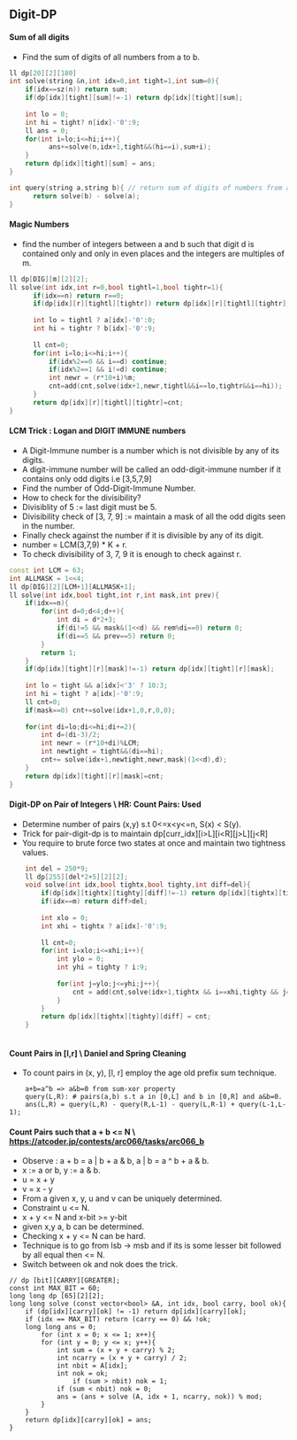 ## Digit-DP


#### Sum of all digits 

- Find the sum of digits of all numbers from a to b. 

```cpp
ll dp[20][2][180]
int solve(string &n,int idx=0,int tight=1,int sum=0){
    if(idx==sz(n)) return sum;
    if(dp[idx][tight][sum]!=-1) return dp[idx][tight][sum];
    
    int lo = 0;
    int hi = tight? n[idx]-'0':9;
    ll ans = 0;
    for(int i=lo;i<=hi;i++){
          ans+=solve(n,idx+1,tight&&(hi==i),sum+i);    
    }
    return dp[idx][tight][sum] = ans;
}

int query(string a,string b){ // return sum of digits of numbers from a to b
      return solve(b) - solve(a);
}
```
####  Magic Numbers

- find the number of integers between a and b such that digit d is contained only and only in even places and the integers are multiples of m. 

```cpp
ll dp[DIG][m][2][2];
ll solve(int idx,int r=0,bool tightl=1,bool tightr=1){
      if(idx==n) return r==0;
      if(dp[idx][r][tightl][tightr]) return dp[idx][r][tightl][tightr];
      
      int lo = tightl ? a[idx]-'0':0;
      int hi = tightr ? b[idx]-'0':9;
      
      ll cnt=0;
      for(int i=lo;i<=hi;i++){
          if(idx%2==0 && i==d) continue;
          if(idx%2==1 && i!=d) continue;
          int newr = (r*10+i)%m;
          cnt=add(cnt,solve(idx+1,newr,tightl&&i==lo,tightr&&i==hi));
      }
      return dp[idx][r][tightl][tightr]=cnt;
}
```

#### LCM Trick :  Logan and DIGIT IMMUNE numbers

- A Digit-Immune number is a number which is not divisible by any of its digits.
- A digit-immune number will be called an odd-digit-immune number if it contains only odd digits i.e [3,5,7,9]
- Find the number of Odd-Digit-Immune Number.
- How to check for the divisibility?
- Divisiblity of 5 := last digit must be 5.
- Divisibility check of [3, 7, 9] := maintain a mask of all the odd digits seen in the number.
- Finally check against the number if it is divisible by any of its digit.
- number = LCM(3,7,9) * K + r.
- To check divisibility of 3, 7, 9 it is enough to check against r. 

```cpp
const int LCM = 63;
int ALLMASK = 1<<4;
ll dp[DIG][2][LCM+1][ALLMASK+1];
ll solve(int idx,bool tight,int r,int mask,int prev){
    if(idx==n){
        for(int d=0;d<4;d++){
            int di = d*2+3;
            if(di!=5 && mask&(1<<d) && rem%di==0) return 0;
            if(di==5 && prev==5) return 0;
        }
        return 1;
    }
    if(dp[idx][tight][r][mask]!=-1) return dp[idx][tight][r][mask];
    
    int lo = tight && a[idx]<'3' ? 10:3;
    int hi = tight ? a[idx]-'0':9;
    ll cnt=0;
    if(mask==0) cnt+=solve(idx+1,0,r,0,0);
        
    for(int di=lo;di<=hi;di+=2){
        int d=(di-3)/2;
        int newr = (r*10+di)%LCM;
        int newtight = tight&&(di==hi);
        cnt+= solve(idx+1,newtight,newr,mask|(1<<d),d);
    }
    return dp[idx][tight][r][mask]=cnt;
}
```

#### Digit-DP on Pair of Integers \ HR: Count Pairs: Used

- Determine number of pairs (x,y) s.t 0<=x<y<=n, S(x) < S(y). 
- Trick for pair-digit-dp is to maintain dp[curr_idx][i>L][i<R][j>L][j<R]
- You require to brute force two states at once and maintain two tightness values.

```cpp
    int del = 250*9;
    ll dp[255][del*2+5][2][2];
    void solve(int idx,bool tightx,bool tighty,int diff=del){
        if(dp[idx][tightx][tighty][diff]!=-1) return dp[idx][tightx][tighty][diff];
        if(idx==m) return diff>del;
        
        int xlo = 0;
        int xhi = tightx ? a[idx]-'0':9;
        
        ll cnt=0;
        for(int i=xlo;i<=xhi;i++){
            int ylo = 0;
            int yhi = tighty ? i:9;
            
            for(int j=ylo;j<=yhi;j++){
                cnt = add(cnt,solve(idx+1,tightx && i==xhi,tighty && j==yhi,diff+i-j));
            }
        }
        return dp[idx][tightx][tighty][diff] = cnt;
    }
    
```


#### Count Pairs in [l,r] \ Daniel and Spring Cleaning

- To count pairs in (x, y), [l, r] employ the age old prefix sum technique.

```
    a+b=a^b => a&b=0 from sum-xor property
    query(L,R): # pairs(a,b) s.t a in [0,L] and b in [0,R] and a&b=0.
    ans(L,R) = query(L,R) - query(R,L-1) - query(L,R-1) + query(L-1,L-1);
```

#### Count Pairs such that a + b <= N \ https://atcoder.jp/contests/arc066/tasks/arc066_b

- Observe : a + b = a | b + a & b, a | b = a ^ b + a & b.
- x := a or b, y := a & b.
- u = x + y
- v = x - y
- From a given x, y, u and v can be uniquely determined.
- Constraint u <= N.
- x + y <= N and x-bit >= y-bit
- given x,y a, b can be determined.
- Checking x + y <= N can be hard.
- Technique is to go from lsb -> msb and if its is some lesser bit followed by all equal then <= N.
- Switch between ok and nok does the trick. 

```
// dp [bit][CARRY][GREATER];
const int MAX_BIT = 60;  
long long dp [65][2][2]; 
long long solve (const vector<bool> &A, int idx, bool carry, bool ok){
	if (dp[idx][carry][ok] != -1) return dp[idx][carry][ok];
	if (idx == MAX_BIT) return (carry == 0) && !ok;
	long long ans = 0; 
        for (int x = 0; x <= 1; x++){
		for (int y = 0; y <= x; y++){
			int sum = (x + y + carry) % 2; 
			int ncarry = (x + y + carry) / 2; 
			int nbit = A[idx];
			int nok = ok; 
		        if (sum > nbit) nok = 1; 
			if (sum < nbit) nok = 0; 
			ans = (ans + solve (A, idx + 1, ncarry, nok)) % mod;  	
		}
	}
	return dp[idx][carry][ok] = ans; 	
}
```



